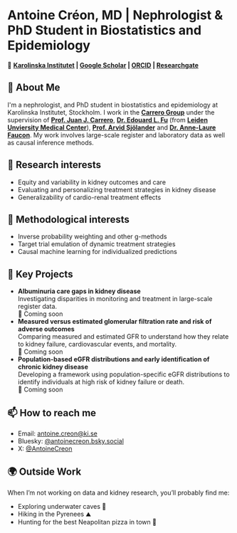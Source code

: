 # Antoine Créon, MD | Nephrologist & PhD Student in Biostatistics and Epidemiology

🔗 **[Karolinska Institutet](https://ki.se/en/people/antoine-creon) | [Google Scholar](https://scholar.google.com/citations?user=Vq6GANsAAAAJ&hl=fr&oi=ao) | [ORCID](https://orcid.org/0009-0006-6498-0257) | [Researchgate](https://www.researchgate.net/profile/Antoine-Creon)**

## 📌 About Me  
I'm a nephrologist, and PhD student in biostatistics and epidemiology at Karolinska Institutet, Stockholm. I work in the **[Carrero Group](https://ki.se/en/research/research-areas-centres-and-networks/research-groups/cardio-renal-epidemiology-juan-jesus-carreros-research-group)** under the supervision of **[Prof. Juan J. Carrero](https://ki.se/en/people/juan-jesus-carrero)**, **[Dr. Edouard L. Fu](https://edouard-fu.github.io/)** (from **[Leiden Unviersity Medical Center](https://www.lumc.nl/en/)**), **[Prof. Arvid Sjölander](https://ki.se/en/people/arvid-sjolander#about-me)** and **[Dr. Anne-Laure Faucon](https://ki.se/en/people/annelaure-faucon)**. My work involves large-scale register and laboratory data as well as causal inference methods.

## 🔬 Research interests
- Equity and variability in kidney outcomes and care
- Evaluating and personalizing treatment strategies in kidney disease
- Generalizability of cardio-renal treatment effects

## 🔧 Methodological interests
- Inverse probability weighting and other g-methods
- Target trial emulation of dynamic treatment strategies
- Causal machine learning for individualized predictions

## 🚀 Key Projects
- **Albuminuria care gaps in kidney disease**  
  Investigating disparities in monitoring and treatment in large-scale register data.  
  🔗 Coming soon
- **Measured versus estimated glomerular filtration rate and risk of adverse outcomes**  
  Comparing measured and estimated GFR to understand how they relate to kidney failure, cardiovascular events, and mortality.  
  🔗 Coming soon
- **Population-based eGFR distributions and early identification of chronic kidney disease**  
  Developing a framework using population-specific eGFR distributions to identify individuals at high risk of kidney failure or death.  
  🔗 Coming soon

## 📫 How to reach me
- Email: [antoine.creon@ki.se](mailto:antoine.creon@ki.se)
- Bluesky: [@antoinecreon.bsky.social](https://bsky.app/profile/antoinecreon.bsky.social)
- X: [@AntoineCreon](https://x.com/AntoineCreon)

## 🌍 Outside Work
When I’m not working on data and kidney research, you’ll probably find me:  
- Exploring underwater caves 🤿 
- Hiking in the Pyrenees ⛰️  
- Hunting for the best Neapolitan pizza in town 🍕  
